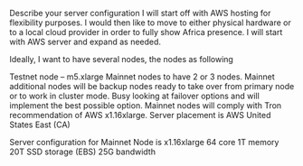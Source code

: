 Describe your server configuration
I will start off with AWS hosting for flexibility purposes. I would then like to move to either physical hardware or to a local cloud provider in order to fully show Africa presence. I will start with AWS server and expand as needed.

Ideally, I want to have several nodes, the nodes as following

Testnet node – m5.xlarge
Mainnet nodes to have 2 or 3 nodes.
Mainnet additional nodes will be backup nodes ready to take over from primary node or to work in cluster mode. Busy looking at failover options and will implement the best possible option.
Mainnet nodes will comply with Tron recommendation of AWS x1.16xlarge.
Server placement is AWS United States East (CA)

Server configuration for Mainnet Node is x1.16xlarge 64 core 1T memory 20T SSD storage (EBS) 25G bandwidth
